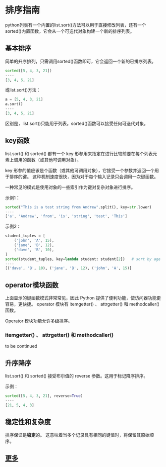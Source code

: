 # 排序指南

python列表有一个内置的list.sort()方法可以用于直接修改列表，还有一个sorted()内置函数，它会从一个可迭代对象构建一个新的排序列表。

## 基本排序

简单的升序排列，只需调用sorted()函数即可，它会返回一个新的已排序列表。

```python
sorted([5, 4, 3, 21])
----
[3, 4, 5, 21]
```

或list.sort()方法：

```python
a = [5, 4, 3, 21]
a.sort()
----
[3, 4, 5, 21]
```

区别是，list.sort()只能用于列表，sorted()函数可以接受任何可迭代对象。

## key函数

list.sort() 和 sorted() 都有一个 key 形参用来指定在进行比较前要在每个列表元素上调用的函数（或其他可调用对象）。

key 形参的值应该是个函数（或其他可调用对象），它接受一个参数并返回一个用于排序的键。 这种机制速度很快，因为对于每个输入记录只会调用一次键函数。

一种常见的模式是使用对象的一些索引作为键对复杂对象进行排序。

示例1：
```python
sorted("This is a test string from Andrew".split(), key=str.lower)
----
['a', 'Andrew', 'from', 'is', 'string', 'test', 'This']
```

示例2：
```python
student_tuples = [
    ('john', 'A', 15),
    ('jane', 'B', 12),
    ('dave', 'B', 10),
]
sorted(student_tuples, key=lambda student: student[2])   # sort by age
----
[('dave', 'B', 10), ('jane', 'B', 12), ('john', 'A', 15)]
```

## operator模块函数

上面显示的键函数模式非常常见，因此 Python 提供了便利功能，使访问器功能更容易，更快捷。 operator 模块有 itemgetter() 、 attrgetter() 和 methodcaller() 函数。

Operator 模块功能允许多级排序。 

### itemgetter() 、 attrgetter() 和 methodcaller()

to be continued

## 升序降序

list.sort() 和 sorted() 接受布尔值的 reverse 参数。这用于标记降序排序。

示例：

```python
sorted([5, 4, 3, 21], reverse=True)
----
[21, 5, 4, 3]
```

## 稳定性和复杂度

排序保证是**稳定**的。 这意味着当多个记录具有相同的键值时，将保留其原始顺序。

## [更多](https://docs.python.org/zh-cn/3/howto/sorting.html#sortinghowto)
